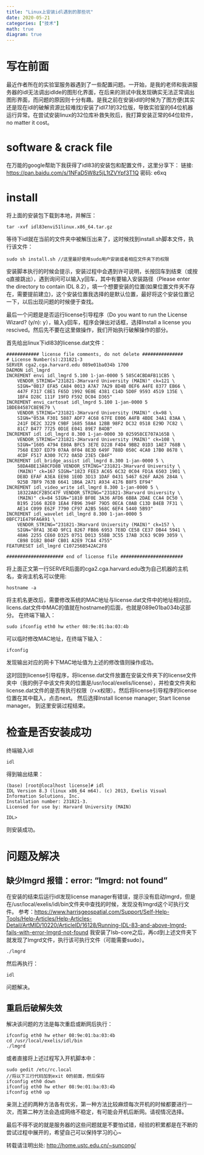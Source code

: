 ```yaml
---
title: "Linux上安装idl遇到的那些坑"
date: 2020-05-21
categories: ["技术"]
math: true
diagram: true
---
```


# 写在前面
最近作者所在的实验室服务器遇到了一些配置问题。一开始，是我的老师和我讲服务器的idl无法调出idlde的图形化界面，在后来的测试中我发现确实无法正常调出图形界面，而问题的原因则十分有趣。是我之前在安装idl的时候为了图方便(其实还是现在idl的破解资源比较难找)安装了idl7.1的32位版，导致实验室的64位机器运行异常。在尝试安装linux的32位库补救失败后，我打算安装正常的64位软件，no matter it cost。

# software & crack file
在万能的google帮助下我获得了idl83的安装包和配置文件，这里分享下：
链接: https://pan.baidu.com/s/1NFaD5W8z5jL1tZVYpf3T1Q 密码: e6xq

# install
将上面的安装包下载到本地，并解压：
```
tar -xvf idl83envi51linux.x86_64.tar.gz
```

等待下idl就在当前的文件夹中被解压出来了，这时候找到install.sh脚本文件，执行该文件：

```
sudo sh install.sh //这里最好使用sudo用户安装或者相应文件夹下的权限
```
安装脚本执行的时候会提示，安装过程中会遇到许可说明，长按回车到结束（或按q直接跳出），遇到询问可以输入y回车，其中有要输入安装路径（Please enter the directory to contain IDL 8.2），填一个想要安装的位置(如果位置文件夹不存在，需要提前建立)，这个安装位置我选择的是默认位置，最好将这个安装位置记一下，以后出现问题的时候便于查找。

最后一个问题是是否运行license引导程序（Do you want to run the License Wizard? (y/n): y），输入y回车，程序会弹出对话框，选择Install a license you rescived。然后先不要在这里做操作，我们开始执行破解操作的部分。

首先给出linux下idl83的license.dat文件：

```
############ license file comments, do not delete ###############  
# License Number(s):231821-3  
SERVER cga2.cga.harvard.edu 089e01ba034b 1700  
DAEMON idl_lmgrd  
INCREMENT envi idl_lmgrd 5.100 1-jan-0000 5 585C4CBDAFB11CB5 \  
    VENDOR_STRING="231821-3Harvard University (MAIN)" ck=121 \  
    SIGN="0B17 EFA5 CA84 0013 A7A7 7A29 8D4B 0EF6 A4FE 8377 EB66 \  
    447F F317 C8E1 F65D 1992 9E0E 4381 C14D 5D0F 9593 4519 135E \  
    1BF4 D28C 111F 19FD F592 DC04 D365"  
INCREMENT envi_cartosat idl_lmgrd 5.100 1-jan-0000 5 
1BDE84587C8E9E79 \  
    VENDOR_STRING="231821-3Harvard University (MAIN)" ck=98 \  
    SIGN="053A F301 5887 ADF7 4C68 67FE E006 A4FB 4BDE 34A1 83AA \  
    241F DE2C 3229 C9BF 1685 58A4 12BB 98F2 DC32 0518 E29D 7C82 \  
    81C7 B477 7725 0D1E E041 89E7 B4DB"  
INCREMENT idl idl_lmgrd 8.300 1-jan-0000 30 025958CE707A165B \  
    VENDOR_STRING="231821-3Harvard University (MAIN)" ck=108 \  
    SIGN="1605 4794 E80A BFC5 3E7E D228 F4D4 9BB2 01D3 1AE7 768B \  
    7568 E3D7 ED79 07AA 0F04 8E3D 649F 788D 050C 4CA0 17B0 8678 \  
    4CDF F517 A300 7C72 0A5D 23E5 CB4F"  
INCREMENT idl_bridge_assist idl_lmgrd 8.300 1-jan-0000 5 \  
    58DA4BE13A8CFD8B VENDOR_STRING="231821-3Harvard University \  
    (MAIN)" ck=167 SIGN="1823 FEE3 AC65 6C32 0C04 FD1A 6503 1901 \  
    DE8D EFAF A3EA EE98 1E0D 3D13 1DAF 0431 5467 626F AA26 284A \  
    925B 7BF9 763B 6641 1B6A 2A71 A934 4176 B8F5 EF94"  
INCREMENT idl_video_write idl_lmgrd 8.300 1-jan-0000 5 \  
    18322A8CF2B5C47F VENDOR_STRING="231821-3Harvard University \  
    (MAIN)" ck=84 SIGN="1810 BF0E 3A36 AFD6 6B8A 2DAE CCA4 DC50 \  
    B195 2166 82E0 1EA4 FB96 394F 79D5 0ECA C0AB C13D B4EB 7F31 \  
    AE14 C099 E62F 7790 CF97 A2B5 568C 6EF4 5440 5B93"  
INCREMENT idl_wavelet idl_lmgrd 8.300 1-jan-0000 5 
0BFC71E479FA6A91 \  
    VENDOR_STRING="231821-3Harvard University (MAIN)" ck=157 \  
    SIGN="0FA1 3E4D 9FC1 8267 FB86 6953 7E8D CE58 CE37 DB44 5941 \  
    48A6 2255 CE60 D325 0751 D013 55BB 3C55 17AB 3C63 9C09 3059 \  
    CB98 D1B2 B04F CB01 A2E9 7CA4 4755"  
FEATURESET idl_lmgrd C107256B542AC2F8  
  
##################### end of license file #######################
```

将上面正文第一行SERVER后面的cga2.cga.harvard.edu改为自己机器的主机名，查询主机名可以使用:
```
hostname -a
```
将主机名更改后，需要修改系统的MAC地址与license.dat文件中的地址相对应。licens.dat文件中MAC的值就在hostname的后面，也就是089e01ba034b这部分。
在终端下输入：

```
sudo ifconfig eth0 hw ether 08:9e:01:ba:03:4b
```
可以临时修改MAC地址，在终端下输入：
```
ifconfig
```
发现输出对应的网卡下MAC地址值为上述的修改值则操作成功。

这时回到license引导程序，将license.dat文件放置在安装文件夹下的license文件夹中（我的例子中该文件夹的位置是/usr/local/exelis/license），并检查文件夹和license.dat文件的是否有执行权限（r+x权限）。然后将license引导程序的license位置在其中载入，点击next。
然后选择Install license manager; Start license manager。
到这里安装过程结束。

# 检查是否安装成功
终端输入idl
```
idl
```
得到输出结果：
```
(base) [root@localhost license]# idl
IDL Version 8.3 (linux x86_64 m64). (c) 2013, Exelis Visual Information Solutions, Inc.
Installation number: 231821-3.
Licensed for use by: Harvard University (MAIN)

IDL>
```
则安装成功。

# 问题及解决

## 缺少lmgrd 报错：error: “lmgrd: not found”
在安装的结束后运行idl发现license manager有错误，提示没有启动lmgrd，但是在/usr/local/exelis/idl/bin文件夹中查找的时候，发现没有lmgrd这个可执行文件。
参考：https://www.harrisgeospatial.com/Support/Self-Help-Tools/Help-Articles/Help-Articles-Detail/ArtMID/10220/ArticleID/16128/Running-IDL-83-and-above-lmgrd-fails-with-error-lmgrd-not-found
我安装了lsb-core之后，再cd到上述文件夹下就发现了lmgrd文件，执行该可执行文件（可能需要sudo）。
```
./lmgrd
```
然后再执行：
```
idl
```
问题解决。

## 重启后破解失效
解决该问题的方法是每次重启或断网后执行：
```
ifconfig eth0 hw ether 08:9e:01:ba:03:4b
cd /usr/local/exelis/idl/bin
./lmgrd
```
或者直接将上述过程写入开机脚本中：
```
sudo gedit /etc/rc.local
//将以下三行代码加到exit 0的前面，然后保存
ifconfig eth0 down
ifconfig eth0 hw ether 08:9e:01:ba:03:4b
ifconfig eth0 up
```
亲测上述的两种方法各有优劣，第一种方法比较麻烦每次开机的时候都要进行一次，而第二种方法会造成网络不稳定，有可能会开机后断网。请视情况选择。

最后不得不说的就是服务器的这些问题就是不要怕试错，经验的积累都是在不断的尝试过程中展开的，希望自己可以保持学习的心~

<!--more-->
转载请注明出处: http://home.ustc.edu.cn/~suncong/